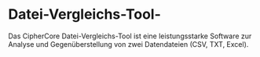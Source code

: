 # Datei-Vergleichs-Tool-
Das CipherCore Datei-Vergleichs-Tool ist eine leistungsstarke Software zur Analyse und Gegenüberstellung von zwei Datendateien (CSV, TXT, Excel). 
